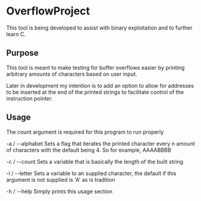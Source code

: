 # OverflowProject
This tool is being developed to assist with binary exploitation and to further learn C.

## Purpose
This tool is meant to make testing for buffer overflows easier by printing arbitrary
amounts of characters based on user input.

Later in development my intention is to add an option to allow for addresses to be
inserted at the end of the printed strings to facilitate control of the instruction
pointer.

## Usage
The count argument is required for this program to run properly

-a / --alphabet Sets a flag that iterates the printed character every n amount of
                characters with the default being 4. So for example, AAAABBBB

-c / --count    Sets a variable that is basically the length of the built string

-l / --letter   Sets a variable to an supplied character, the default if this
                argument is not supplied is 'A' as is tradition

-h / --help     Simply prints this usage section
